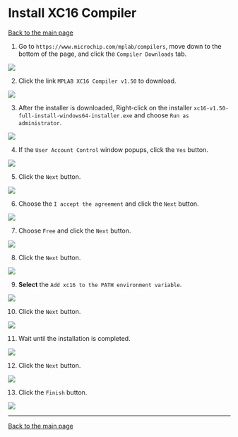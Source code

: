 # Install XC16 Compiler

[Back to the main page](https://github.com/drsanti/shared/README.md)

1. Go to `https://www.microchip.com/mplab/compilers`, move down to the bottom of the page, and click the `Compiler Downloads` tab.

![](images/01_tab.png)

2. Click the link `MPLAB XC16 Compiler v1.50` to download.

![](images/02_xc16.png)

3. After the installer is downloaded, Right-click on the installer `xc16-v1.50-full-install-windows64-installer.exe` and choose `Run as administrator`.

![](images/03_run.png)

4. If the `User Account Control` window popups, click the `Yes` button.

![](images/04_uac.png)

5. Click the `Next` button.

![](images/05_setup.png)

6. Choose the `I accept the agreement` and click the `Next` button.

![](images/06_accept.png)

7. Choose `Free` and click the `Next` button.

![](images/07_free.png)

8. Click the `Next` button.

![](images/08_dir.png)

9. **Select** the `Add xc16 to the PATH environment variable`.

![](images/09_path.png)

10. Click the `Next` button.

![](images/10_install.png)

11. Wait until the installation is completed.

![](images/11_installing.png)

12. Click the `Next` button.

![](images/12_hostid.png)

13. Click the `Finish` button.

![](images/13_finish.png)

---

[Back to the main page](https://github.com/drsanti/shared/README.md)
